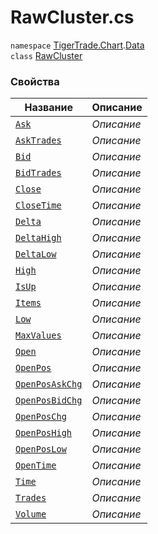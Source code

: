
# RawCluster.cs
`namespace` [TigerTrade.Chart](../../TigerTrade.Chart.md).[Data](../../TigerTrade.Chart/Data.md)  
    `class` [RawCluster](../../RawCluster.cs.md)

### Свойства
| Название | Описание |
| --- | --- |
| [`Ask`](./Свойства/Ask.md) | *Описание* |
| [`AskTrades`](./Свойства/AskTrades.md) | *Описание* |
| [`Bid`](./Свойства/Bid.md) | *Описание* |
| [`BidTrades`](./Свойства/BidTrades.md) | *Описание* |
| [`Close`](./Свойства/Close.md) | *Описание* |
| [`CloseTime`](./Свойства/CloseTime.md) | *Описание* |
| [`Delta`](./Свойства/Delta.md) | *Описание* |
| [`DeltaHigh`](./Свойства/DeltaHigh.md) | *Описание* |
| [`DeltaLow`](./Свойства/DeltaLow.md) | *Описание* |
| [`High`](./Свойства/High.md) | *Описание* |
| [`IsUp`](./Свойства/IsUp.md) | *Описание* |
| [`Items`](./Свойства/Items.md) | *Описание* |
| [`Low`](./Свойства/Low.md) | *Описание* |
| [`MaxValues`](./Свойства/MaxValues.md) | *Описание* |
| [`Open`](./Свойства/Open.md) | *Описание* |
| [`OpenPos`](./Свойства/OpenPos.md) | *Описание* |
| [`OpenPosAskChg`](./Свойства/OpenPosAskChg.md) | *Описание* |
| [`OpenPosBidChg`](./Свойства/OpenPosBidChg.md) | *Описание* |
| [`OpenPosChg`](./Свойства/OpenPosChg.md) | *Описание* |
| [`OpenPosHigh`](./Свойства/OpenPosHigh.md) | *Описание* |
| [`OpenPosLow`](./Свойства/OpenPosLow.md) | *Описание* |
| [`OpenTime`](./Свойства/OpenTime.md) | *Описание* |
| [`Time`](./Свойства/Time.md) | *Описание* |
| [`Trades`](./Свойства/Trades.md) | *Описание* |
| [`Volume`](./Свойства/Volume.md) | *Описание* |
